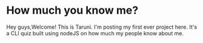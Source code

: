 # How much you know me?

Hey guys,Welcome!
This is Taruni.
I'm posting my first ever project here.
It's a CLI quiz built using nodeJS on how much my people know about me.

